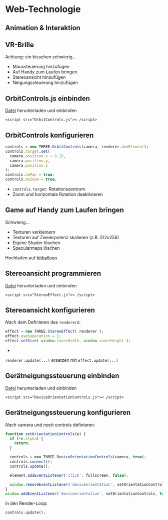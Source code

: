 # Web-Technologie

## Animation & Interaktion



## VR-Brille

Achtung: ein bisschen schwierig...

* Maussteuerung hinzufügen
* Auf Handy zum Laufen bringen
* Stereoansicht hinzufügen
* Neigungssteuerung hinzufügen


## OrbitControls.js einbinden

[Datei](https://github.com/mrdoob/three.js/raw/master/examples/js/controls/OrbitControls.js) herunterladen und einbinden

    <script src="OrbitControls.js">< /script>


## OrbitControls konfigurieren

```js
controls = new THREE.OrbitControls(camera, renderer.domElement);
controls.target.set(
  camera.position.x + 0.15,
  camera.position.y,
  camera.position.z
);
controls.noPan = true;
controls.noZoom = true;
```

* `controls.target`: Rotationszentrum
* Zoom und horizontale Rotation deaktivieren


## Game auf Handy zum Laufen bringen

Schwierig...

* Texturen verkleinern
* Texturen auf Zweierpotenz skalieren (z.B. 512x256)
* Eigene Shader löschen
* Specularmaps löschen

Hochladen auf [bitballoon](https://www.bitballoon.com/)


## Stereoansicht programmieren

[Datei](https://github.com/mrdoob/three.js/raw/master/examples/js/effects/StereoEffect.js) herunterladen und einbinden

    <script src="StereoEffect.js">< /script>


## Stereoansicht konfigurieren

*Nach* dem Definieren des `renderer`s:

```js
effect = new THREE.StereoEffect( renderer );
effect.eyeSeparation = 1;
effect.setSize( window.innerWidth, window.innerHeight );
```

+

`renderer.update(...)` ersetzen mit `effect.update(...)`


## Gerätneigungssteuerung einbinden

[Datei](https://github.com/mrdoob/three.js/raw/master/examples/js/controls/DeviceOrientationControls.js) herunterladen und einbinden

    <script src="DeviceOrientationControls.js">< /script>


## Gerätneigungssteuerung konfigurieren

*Nach* camera und *nach* controls definieren:

```js
function setOrientationControls(e) {
  if (!e.alpha) {
    return;
  }

  controls = new THREE.DeviceOrientationControls(camera, true);
  controls.connect();
  controls.update();

  element.addEventListener('click', fullscreen, false);

  window.removeEventListener('deviceorientation', setOrientationControls, true);
}
window.addEventListener('deviceorientation', setOrientationControls, true);
```


in den Render-Loop:

```js
controls.update();
```
